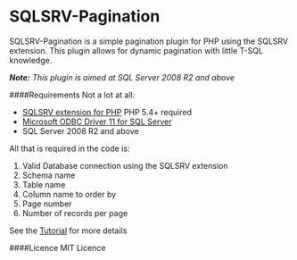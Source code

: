 # SQLSRV-Pagination

SQLSRV-Pagination is a simple pagination plugin for PHP using the SQLSRV extension. This plugin allows for dynamic pagination with little T-SQL knowledge.  

***Note:*** *This plugin is aimed at SQL Server 2008 R2 and above*

####Requirements
Not a lot at all:
+ [SQLSRV extension for PHP](https://www.microsoft.com/en-us/download/details.aspx?id=20098) PHP 5.4+ required
+ [Microsoft ODBC Driver 11 for SQL Server](https://www.microsoft.com/en-us/download/details.aspx?id=36434)
+ SQL Server 2008 R2 and above
  

All that is required in the code is:  

1. Valid Database connection using the SQLSRV extension
2. Schema name
3. Table name
4. Column name to order by
5. Page number
6. Number of records per page

See the [Tutorial](https://github.com/ImClarky/SQLSRV-Pagination/blob/readme-edits/Tutorial.md) for more details  

####Licence
MIT Licence

